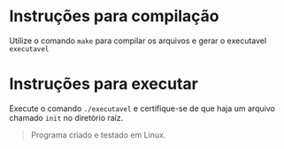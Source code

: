 # Instruções para compilação
Utilize o comando ```make``` para compilar os arquivos e gerar o executavel ```executavel```

# Instruções para executar
Execute o comando ```./executavel``` e certifique-se de que haja um arquivo chamado ```init``` no diretório raíz.

> Programa criado e testado em Linux.
